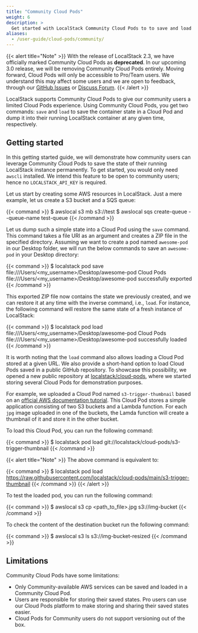 ```yaml
---
title: "Community Cloud Pods"
weight: 6
description: >
  Get started with LocalStack Community Cloud Pods to to save and load your container state at will
aliases:
  - /user-guide/cloud-pods/community/
---
```


{{< alert title="Note" >}}
With the release of LocalStack 2.3, we have officially marked Community Cloud Pods as **deprecated**. In our upcoming 3.0 release, we will be removing Community Cloud Pods entirely. Moving forward, Cloud Pods will only be accessible to Pro/Team users. We understand this may affect some users and we are open to feedback, through our [GitHub Issues](https://github.com/localstack/localstack) or [Discuss Forum](https://discuss.localstack.cloud/).
{{< /alert >}}

LocalStack supports Community Cloud Pods to give our community users a limited Cloud Pods experience. Using Community Cloud Pods, you get two commands: `save` and `load` to save the container state in a Cloud Pod and dump it into their running LocalStack container at any given time, respectively.

## Getting started

In this getting started guide, we will demonstrate how community users can leverage Community Cloud Pods to save the state of their running LocalStack instance permanently. To get started, you would only need `awscli` installed. We intend this feature to be open to community users; hence no `LOCALSTACK_API_KEY` is required.

Let us start by creating some AWS resources in LocalStack. Just a mere example, let us create a S3 bucket and a SQS queue:

{{< command >}}
$ awslocal s3 mb s3://test
$ awslocal sqs create-queue --queue-name test-queue
{{< /command >}}

Let us dump such a simple state into a Cloud Pod using the `save` command. This command takes a file URI as an argument and creates a ZIP file in the specified directory. Assuming we want to create a pod named `awesome-pod` in our Desktop folder, we will run the below commands to save an `awesome-pod` in your Desktop directory:

{{< command >}}
$ localstack pod save file:///Users/<my_username>/Desktop/awesome-pod
Cloud Pods file:///Users/<my_username>/Desktop/awesome-pod successfully exported
{{< /command >}}

This exported ZIP file now contains the state we previously created, and we can restore it at any time with the inverse command, i.e., `load`. For instance, the following command will restore the same state of a fresh instance of LocalStack:

{{< command >}}
$ localstack pod load file:///Users/<my_username>/Desktop/awesome-pod
Cloud Pods file:///Users/<my_username>/Desktop/awesome-pod successfully loaded
{{< /command >}}

It is worth noting that the `load` command also allows loading a Cloud Pod stored at a given URL. We also provide a short-hand option to load Cloud Pods saved in a public GitHub repository. To showcase this possibility, we opened a new public repository at [localstack/cloud-pods](https://github.com/localstack/cloud-pods), where we started storing several Cloud Pods for demonstration purposes.

For example, we uploaded a Cloud Pod named `s3-trigger-thumbnail` based on an [official AWS documentation tutorial](https://docs.aws.amazon.com/lambda/latest/dg/with-s3-tutorial.html). This Cloud Pod stores a simple application consisting of two S3 buckets and a Lambda function. For each `jpg` image uploaded in one of the buckets, the Lamda function will create a thumbnail of it and store it in the other bucket.

To load this Cloud Pod, you can run the following command:

{{< command >}}
$ localstack pod load git://localstack/cloud-pods/s3-trigger-thumbnail
{{< /command >}}

{{< alert title="Note" >}}
The above command is equivalent to:

{{< command >}}
$ localstack pod load https://raw.githubusercontent.com/localstack/cloud-pods/main/s3-trigger-thumbnail
{{< /command >}}
{{< /alert >}}

To test the loaded pod, you can run the following command:

{{< command >}}
$ awslocal s3 cp <path_to_file>.jpg s3://img-bucket
{{< /command >}}

To check the content of the destination bucket run the following command:

{{< command >}}
$ awslocal s3 ls s3://img-bucket-resized
{{< /command >}}

## Limitations

Community Cloud Pods have some limitations:

- Only Community-available AWS services can be saved and loaded in a Community Cloud Pod.
- Users are responsible for storing their saved states. Pro users can use our Cloud Pods platform to make storing and sharing their saved states easier.
- Cloud Pods for Community users do not support versioning out of the box. 

